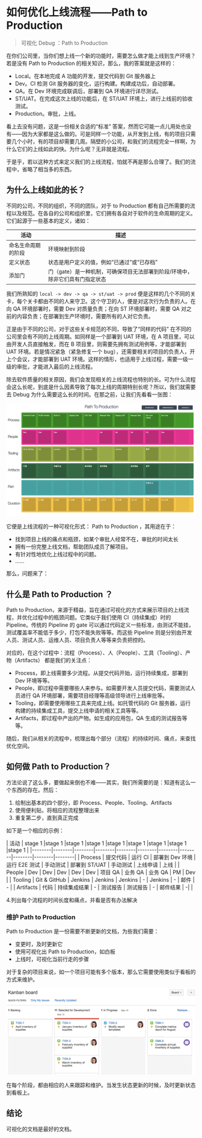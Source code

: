 # 如何优化上线流程——Path to Production

> 可视化 Debug ：Path to Production

在你们公司里，当你们想上线一个新的功能时，需要怎么做才能上线到生产环境？若是没有 Path to Production 的相关知识，那么，我的答案就是这样的：

 - Local。在本地完成 A 功能的开发，提交代码到 Git 服务器上
 - Dev。CI 检测 Git 服务器的变化，运行构建。构建成功后，自动部署。
 - QA。在 Dev 环境完成联调后，部署到 QA 环境进行详尽测试。
 - ST/UAT。在完成这次上线的功能后，在 ST/UAT 环境上，进行上线前的验收测试。
 - Production。审批，上线。

看上去没有问题，这是一份相关合适的“标准” 答案，然而它可能一点儿用处也没有——因为大家都是这么做的。可是同样一个功能，从开发到上线，有的项目只需要几个小时，有的项目却需要几周。隔壁的小公司，和我们的流程完全一样啊，为什么它们的上线如此的快。为什么呢？无非就是流程。

于是乎，若以这种方式来定义我们的上线流程，怕就不再是那么合理了。我们的流程中，省略了相当多的东西。

## 为什么上线如此的长？

不同的公司，不同的组织，不同的团队，对于 to Production 都有自己所需要的流程以及规范。在各自的公司和组织里，它们拥有各自对于软件的生命周期的定义。它们起源于一些基本的定义，诸如：

|  活动    | 描述  |
|----------|-----------------------|
| 命名生命周期的阶段 |  环境映射到阶段 |
| 定义状态 | 状态是用户定义的值，例如“已通过”或“已存档” |
| 添加门  |  门（gate）是一种机制，可确保项目无法部署到阶段/环境中，除非它们具有门指定状态 | 

我们所熟知的 ``local -> dev -> qa -> st/uat -> prod`` 便是这样的几个不同的关卡，每个关卡都由不同的人来守卫。这个守卫的人，便是对这次行为负责的人。在向 QA 环境部署时，需要 Dev 对质量负责；在向 ST 环境部署时，需要 QA 对之前的内容负责；在部署到生产环境时，需要所有的人对它负责。

正是由于不同的公司，对于这些关卡规范的不同，导致了“同样的代码” 在不同的公司里会有不同的上线周期。如同样是一个部署到 UAT 环境，在 A 项目里，可以由开发人员直接触发，而在 B 项目里，则需要先拥有测试用例等，才能部署到 UAT 环境。若是情况紧急（紧急修复一个 bug），还需要相关的项目的负责人，开上个会议，才能部署到  UAT 环境。这样的情形，也适用于上线过程，需要一级一级的审批，才能进入最后的上线流程。

除去软件质量的相关原因，我们会发现相关的上线流程也特别的长。可为什么流程会这么长呢，到底是什么因素导致了每次上线的周期特别长呢？所以，我们就需要去 Debug 为什么需要这么长的时间。在那之前，让我们先看看一张图：

![Path to Production](images/ptop.png)

它便是上线流程的一种可视化形式： Path to Production ，其用途在于：

 - 找到项目上线的痛点和瓶颈，如某个审批人经常不在，审批的时间太长
 - 拥有一份完整上线文档，帮助团队成员了解项目。
 - 有针对性地优化上线过程中的问题。
 - ……

那么，问题来了：

## 什么是 Path to Production ？

Path to Production，来源于精益，旨在通过可视化的方式来展示项目的上线流程，并优化过程中的瓶颈问题。它类似于我们使用 CI（持续集成）时的 Pipeline。传统的 Pipeline 的 gate 可以通过代码定义一些标准，由测试不能挂，测试覆盖率不能低于多少，打包不能失败等等。而这些 Pipeline 则是分别由开发人员、测试人员、运维人员、项目负责人等等来负责把控的。

对应的，在这个过程中：流程（Process）、人（People）、工具（Tooling）、产物（Artifacts） 都是我们的关注点：

 - Process，即上线需要多少流程。从提交代码开始，运行持续集成，部署到 Dev 环境等等。
 - People，即过程中需要哪些人来参与。如需要开发人员提交代码，需要测试人员进行 QA 环境部署，需要项目经理等高级领导进行上线审批等。
 - Tooling，即需要使用哪些工具来完成上线。如托管代码的 Git 服务器，运行构建的持续集成工具，提交上线申请的相关工具等等。
 - Artifacts，即过程中产出的产物。如生成的应用包，QA 生成的测试报告等等。

随后，我们从相关的流程中，梳理出每个部分（流程）的持续时间、痛点，来查找优化空间。

## 如何做 Path to Production？

方法论说了这么多，要做起来倒也不难——其实，我们所需要的是：知道有这么一个东西的存在。然后：

1. 绘制出基本的四个部分，即 Process、People、Tooling、Artifacts
2. 使用便利贴，将相应的流程整理出来
3. 重复第二步，直到真正完成

如下是一个相应的示例：

| 活动  | stage 1 |stage 1 |stage 1 |stage 1 |stage 1 |stage 1 |stage 1 |stage 1 |stage 1 |
|--------|--------|--------|--------|--------|--------|--------|--------|--------|--------|--------|
| Process |  提交代码 | 运行 CI | 部署到  Dev 环境 | 运行 E2E 测试 | 手动测试 | 部署到 ST/UAT | 手动测试 | 上线申请 | 上线    |
| People |  Dev | Dev | Dev | Dev | Dev |  项目 QA | 业务 QA | 业务  QA |  PM | Dev | 
| Tooling | Git & GitHub | Jenkins |  Jenkins |  Jenkins |  - | Jenkins | - | 邮件  | - | 
| Artifacts |  代码  | 持续集成结果 | -  |  测试报告  |  测试报告  |  - | 邮件结果  |  -| | 

4.列出每个流程的时间长度和痛点，并看是否有办法解决

### 维护 Path to Production

Path to Production 是一份需要不断更新的文档，为些我们需要：

 - 变更时，及时更新它
 - 使用可视化出 Path to Production，如白板
 - 上线时，可视化当前行走的步骤

对于复杂的项目来说，如一个项目可能有多个版本，那么它需要使用类似于看板的方式来维护。

![Kanban](images/kanban.png)

在每个阶段，都由相应的人来跟踪和维护。当发生状态更新的时候，及时更新状态到看板上。

## 结论

可视化的文档是最好的文档。



